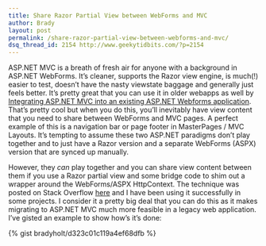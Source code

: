 ```yaml
---
title: Share Razor Partial View between WebForms and MVC
author: Brady
layout: post
permalink: /share-razor-partial-view-between-webforms-and-mvc/
dsq_thread_id: 2154 http://www.geekytidbits.com/?p=2154
---
```

ASP.NET MVC is a breath of fresh air for anyone with a background in ASP.NET WebForms. It&#8217;s cleaner, supports the Razor view engine, is much(!) easier to test, doesn&#8217;t have the nasty viewstate baggage and generally just feels better. It&#8217;s pretty great that you can use it in older webapps as well by [Integrating ASP.NET MVC into an existing ASP.NET Webforms application][1]. That&#8217;s pretty cool but when you do this, you&#8217;ll inevitably have view content that you need to share between WebForms and MVC pages. A perfect example of this is a navigation bar or page footer in MasterPages / MVC Layouts. It&#8217;s tempting to assume these two ASP.NET paradigms don&#8217;t play together and to just have a Razor version and a separate WebForms (ASPX) version that are synced up manually.

However, they *can* play together and you can share view content between them if you use a Razor partial view and some bridge code to shim out a wrapper around the WebForms/ASPX HttpContext. The technique was posted on Stack Overflow [here][2] and I have been using it successfully in some projects. I consider it a pretty big deal that you can do this as it makes migrating to ASP.NET MVC much more feasible in a legacy web application. I&#8217;ve gisted an example to show how&#8217;s it&#8217;s done:

{% gist bradyholt/d323c01c119a4ef68dfb %}

 [1]: http://www.codebureau.com/asp-net/integrating-asp-net-mvc-into-an-existing-asp-net-webforms-application/
 [2]: http://stackoverflow.com/questions/702746/how-to-include-a-partial-view-inside-a-webform/1074061#1074061
